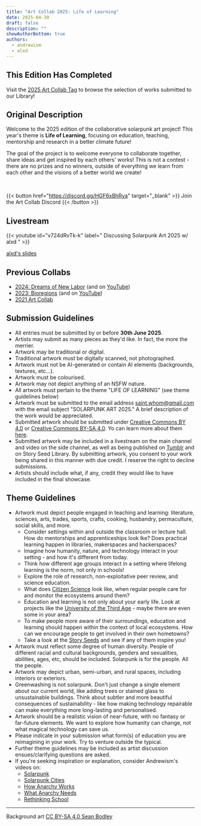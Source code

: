 ```yaml
---
title: "Art Collab 2025: Life of Learning"
date: 2025-04-30
draft: false
description: ""
showAuthorBottom: true
authors:
  - andrewism
  - alxd
---
```


## This Edition Has Completed

Visit the [2025 Art Collab Tag](/tags/2025-collab/) to browse the selection of works submitted to our Library!

## Original Description

Welcome to the 2025 edition of the collaborative solarpunk art project! This year's theme is **Life of Learning**, focusing on education, teaching, mentorship and research in a better climate future!

The goal of the project is to welcome everyone to collaborate together, share ideas and get inspired by each others' works! This is not a contest - there are no prizes and no winners, outside of everything we learn from each other and the visions of a better world we create!

<br>

{{< button href="https://discord.gg/HGF6xBhRya" target="_blank" >}}
Join the Art Collab Discord
{{< /button >}}

## Livestream

{{< youtube id="v724dRvTk-k" label=" Discussing Solarpunk Art 2025 w/ alxd " >}}

[alxd's slides](https://slides.com/pawelngei/art-collab-2025)

## Previous Collabs

- [2024: Dreams of New Labor](https://andrew-ism.tumblr.com/post/770135694637236224/solarpunk-art-2024-new-dreams-of-labour) (and on [YouTube](https://www.youtube.com/watch?v=mRKt2ORY9bs))
- [2023: Bioregions](https://andrew-ism.tumblr.com/post/741342402945646592/solarpunk-art-2023-bioregions) (and on [YouTube](https://www.youtube.com/watch?v=j3PZfXpY1og))
- [2021 Art Collab](https://www.youtube.com/watch?v=IiK1MK44Or4)

## Submission Guidelines

- All entries must be submitted by or before **30th June 2025**.
- Artists may submit as many pieces as they'd like. In fact, the more the merrier.
- Artwork may be traditional or digital.
- Traditional artwork must be digitally scanned, not photographed.
- Artwork must not be AI-generated or contain AI elements (backgrounds, textures, etc...).
- Artwork must be colourised.
- Artwork may not depict anything of an NSFW nature.
- All artwork must pertain to the theme "LIFE OF LEARNING" (see theme guidelines below)
- Artwork must be submitted to the email address saint.whom@gmail.com with the email subject "SOLARPUNK ART 2025." A brief description of the work would be appreciated.
- Submitted artwork should be submitted under [Creative Commons BY 4.0](/tags/cc-by-4.0) or [Creative Commons BY-SA 4.0](/tags/cc-by-sa-4.0). Yo can learn more about them [here](https://creativecommons.org/share-your-work/cclicenses/).
- Submitted artwork may be included in a livestream on the main channel and video on the side channel, as well as being published on [Tumblr](https://andrew-ism.tumblr.com/) and on Story Seed Library. By submitting artwork, you consent to your work being shared in this manner with due credit. I reserve the right to decline submissions.
- Artists should include what, if any, credit they would like to have included in the final showcase.

## Theme Guidelines

- Artwork must depict people engaged in teaching and learning: literature, sciences, arts, trades, sports, crafts, cooking, husbandry, permaculture, social skills, and more.
  - Consider settings within and outside the classroom or lecture hall. How do mentorships and apprenticeships look lke? Does practical learning happen in libraries, makerspaces and hackerspaces?
  - Imagine how humanity, nature, and technology interact in your setting - and how it's different from today. 
  - Think how different age groups interact in a setting where lifelong learning is the norm, not only in schools!
  - Explore the role of research, non-exploitative peer review, and science education.
  - What does [Citizen Science](https://en.wikipedia.org/wiki/Citizen_science) look like, when regular people care for and monitor the ecosystems around them?
  - Education and learning is not only about your early life. Look at projects like the [University of the Third Age](https://en.wikipedia.org/wiki/University_of_the_Third_Age) - maybe there are even some in your area?
  - To make people more aware of their surroundings, education and learning should happen within the context of local ecosystems. How can we encourage people to get involved in their own hometowns?
  - Take a look at the [Story Seeds](/seeds/) and see if any of them inspire you!
- Artwork must reflect some degree of human diversity. People of different racial and cultural backgrounds, genders and sexualities, abilities, ages, etc, should be included. Solarpunk is for the people. All the people.
- Artwork may depict urban, semi-urban, and rural spaces, including interiors or exteriors.
- Greenwashing is not solarpunk. Don't just change a single element about our current world, like adding trees or stained glass to unsustainable buildings. Think about subtler and more beautiful consequences of sustainability - like how making technology repairable can make everything more long-lasting and personalised.
- Artwork should be a realistic vision of near-future, with no fantasy or far-future elements. We want to explore how humanity can change, not what magical technology can save us.
- Please indicate in your submission what form(s) of education you are reimagining in your work. Try to venture outside the typical.
- Further theme guidelines may be included as artist discussion ensues/clarifying questions are asked.
- If you're seeking inspiration or explanation, consider Andrewism's videos on:
  - [Solarpunk](https://youtu.be/u03hoO3QueM)
  - [Solarpunk Cities](https://youtu.be/4UmU1dSe3n0)
  - [How Anarchy Works](https://www.youtube.com/watch?v=lrTzjaXskUU)
  - [What Anarchy Needs](https://www.youtube.com/watch?v=qkN_nQPpeSU)
  - [Rethinking School](https://www.youtube.com/watch?v=9ZGYtHPtZwM)

---

Background art [CC BY-SA 4.0 Sean Bodley](/art/sean-bodley-library-of-everything/)